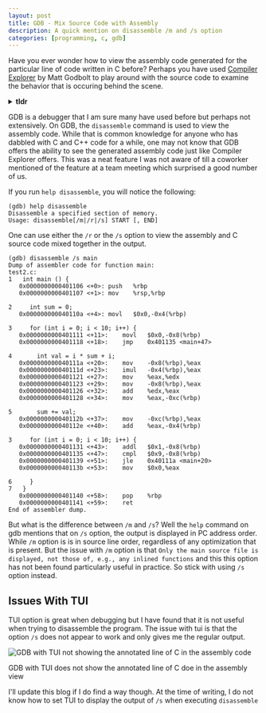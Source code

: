 ```yaml
---
layout: post
title: GDB - Mix Source Code with Assembly
description: A quick mention on disassemble /m and /s option
categories: [programming, c, gdb]
---
```


Have you ever wonder how to view the assembly code generated for the particular line of code written in C before? 
Perhaps you have used [Compiler Explorer](https://godbolt.org/) by Matt Godbolt to play around with the source code 
to examine the behavior that is occuring behind the scene.

<details>
<summary><b>tldr</b></summary>
<hr/>
<ul>
<li><code class="highlighter-rouge">disassemble /s</code> allows you to view the generated assembly code for each line of C code (i.e. annotations)</li>
<li>Do not enable TUI. It doesn't seem to work</li>
</ul>
<hr/>
</details>


GDB is a debugger that I am sure many have used before but perhaps not extensively. On GDB, 
the `disassemble` command is used to view the assembly code. While that is common knowledge 
for anyone who has dabbled with C and C++ code for a while, one may not know that 
GDB offers the ability to see the generated assembly code just like Compiler Explorer offers. 
This was a neat feature I was not aware of till a coworker mentioned of the feature at a 
team meeting which surprised a good number of us.

If you run `help disassemble`, you will notice the following:

```
(gdb) help disassemble
Disassemble a specified section of memory.
Usage: disassemble[/m|/r|/s] START [, END]
```

One can use either the `/r` or the `/s` option to view the assembly and C source code 
mixed together in the output.

```
(gdb) disassemble /s main
Dump of assembler code for function main:
test2.c:
1	int main () {
   0x0000000000401106 <+0>:	push   %rbp
   0x0000000000401107 <+1>:	mov    %rsp,%rbp

2	  int sum = 0;
   0x000000000040110a <+4>:	movl   $0x0,-0x4(%rbp)

3	  for (int i = 0; i < 10; i++) {
   0x0000000000401111 <+11>:	movl   $0x0,-0x8(%rbp)
   0x0000000000401118 <+18>:	jmp    0x401135 <main+47>

4	    int val = i * sum + i;
   0x000000000040111a <+20>:	mov    -0x8(%rbp),%eax
   0x000000000040111d <+23>:	imul   -0x4(%rbp),%eax
   0x0000000000401121 <+27>:	mov    %eax,%edx
   0x0000000000401123 <+29>:	mov    -0x8(%rbp),%eax
   0x0000000000401126 <+32>:	add    %edx,%eax
   0x0000000000401128 <+34>:	mov    %eax,-0xc(%rbp)

5	    sum += val;
   0x000000000040112b <+37>:	mov    -0xc(%rbp),%eax
   0x000000000040112e <+40>:	add    %eax,-0x4(%rbp)

3	  for (int i = 0; i < 10; i++) {
   0x0000000000401131 <+43>:	addl   $0x1,-0x8(%rbp)
   0x0000000000401135 <+47>:	cmpl   $0x9,-0x8(%rbp)
   0x0000000000401139 <+51>:	jle    0x40111a <main+20>
   0x000000000040113b <+53>:	mov    $0x0,%eax

6	  }
7	}
   0x0000000000401140 <+58>:	pop    %rbp
   0x0000000000401141 <+59>:	ret    
End of assembler dump.
```

But what is the difference between `/m` and `/s`? Well the `help` command on 
gdb mentions that on `/s` option, the output is displayed in PC address order. 
While `/m` option is is in source line order, regardless of any optimization that is present. 
But the issue with `/m` option is that `Only the main source file
is displayed, not those of, e.g., any inlined functions` and this this option 
has not been found particularly useful in practice. So stick with using `/s` 
option instead.

## Issues With TUI

TUI option is great when debugging but I have found that it is not useful when 
trying to disassemble the program. The issue with tui is that the option `/s` 
does not appear to work and only gives me the regular output.

![GDB with TUI not showing the annotated line of C in the assembly code](../assets/programming/gdb-tui-split.png)
<p class = "caption">GDB with TUI does not show the annotated line of C doe in the assembly view</p>

I'll update this blog if I do find a way though. At the time of writing, I do not know 
how to set TUI to display the output of `/s` when executing `disassemble`
